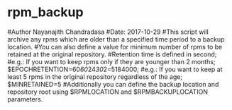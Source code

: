 # rpm_backup

#Author Nayanajith Chandradasa
#Date: 2017-10-29
#This script will archive any rpms which are older than a specified time period to a backup location.
#You can also define a value for minimum number of rpms to be retained at the original repository.
#Retention time is defined in second; 
#e.g.: If you want to keep rpms only if they are younger than 2 months; $EPOCHRETENTION=60*60*24*30*2=5184000;
#e.g.: If you want to keep at least 5 rpms in the original repository regardless of the age; $MINRETAINED=5
#Additionally you can define the backup location and repository root using $RPMLOCATION and $RPMBACKUPLOCATION parameters.

